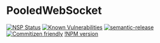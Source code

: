 # PooledWebSocket
[![NSP Status](https://nodesecurity.io/orgs/omnimaga/projects/48b088d9-9f05-4b62-a353-017983cef3cd/badge)](https://nodesecurity.io/orgs/omnimaga/projects/48b088d9-9f05-4b62-a353-017983cef3cd)
[![Known Vulnerabilities](https://snyk.io/test/github/eeems/pooledwebsocket/badge.svg)](https://snyk.io/test/github/eeems/pooledwebsocket)
[![semantic-release](https://img.shields.io/badge/%20%20%F0%9F%93%A6%F0%9F%9A%80-semantic--release-e10079.svg)](https://github.com/semantic-release/semantic-release)
[![Commitizen friendly](https://img.shields.io/badge/commitizen-friendly-brightgreen.svg)](http://commitizen.github.io/cz-cli/)
[!NPM version](https://img.shields.io/npm/v/pooledwebsocket.svg)
